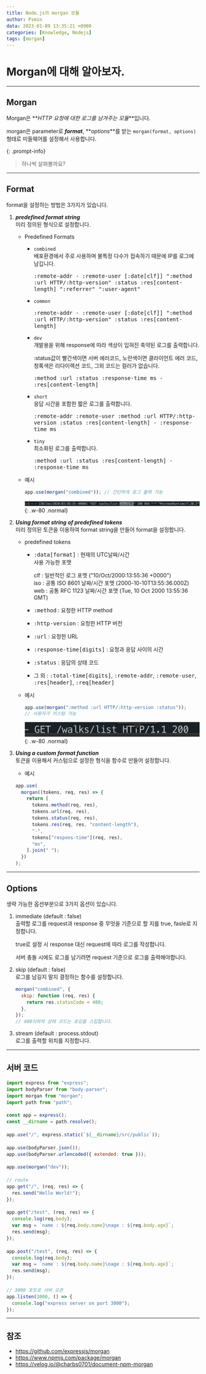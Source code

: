 ```yaml
---
title: Node.js의 morgan 모듈
author: Psmin
data: 2023-01-09 13:35:21 +0900
categories: [Knowledge, Nodejs]
tags: [morgan]
---
```


# Morgan에 대해 알아보자.

---

## Morgan

Morgan은 **_HTTP 요청에 대한 로그를 남겨주는 모듈_**입니다.

morgan은 parameter로 **_format_**, **_options_**를 받는 `morgan(format, options)` 형태로 미들웨어를 설정해서 사용합니다.

{: .prompt-info}

> 하나씩 살펴볼까요?

---

## Format

format을 설정하는 방법은 3가지가 있습니다.

1. **_predefined format string_**  
   미리 정의된 형식으로 설정합니다.

   - Predefined Formats

     - `combined`  
       배포환경에서 주로 사용하며 불특정 다수가 접속하기 때문에 IP를 로그에 남깁니다.

       <kbd>:remote-addr - :remote-user [:date[clf]] ":method :url HTTP/:http-version" :status :res[content-length] ":referrer" ":user-agent"</kbd>

     - `common`

       <kbd>:remote-addr - :remote-user [:date[clf]] ":method :url HTTP/:http-version" :status :res[content-length]</kbd>

     - `dev`  
       개발용을 위해 response에 따라 색상이 입혀진 축약된 로그를 출력합니다.

       :status값이 빨간색이면 서버 에러코드, 노란색이면 클라이언트 에러 코드, 청록색은 리다이렉션 코드, 그외 코드는 컬러가 없습니다.

       <kbd>:method :url :status :response-time ms - :res[content-length]</kbd>

     - `short`  
       응답 시간을 포함한 짧은 로그를 출력합니다.

       <kbd>:remote-addr :remote-user :method :url HTTP/:http-version :status :res[content-length] - :response-time ms</kbd>

     - `tiny`  
       최소화된 로그를 출력합니다.

       <kbd>:method :url :status :res[content-length] - :response-time ms</kbd>

   - 예시

     ```js
     app.use(morgan("combined")); // 간단하게 로그 출력 가능
     ```

     ![morgan-01](/assets/img/morgan-01.png){: .w-80 .normal}

2. **_Using format string of predefined tokens_**  
   미리 정의된 토큰을 이용하여 format string을 만들어 format을 설정합니다.

   - predefined tokens

     - <kbd>:data[format]</kbd> : 현재의 UTC날짜/시간  
       사용 가능한 포맷

       clf : 일반적인 로그 포맷 ("10/Oct/2000:13:55:36 +0000")  
       iso : 공통 ISO 8601 날짜/시간 포맷 (2000-10-10T13:55:36.000Z)  
       web : 공통 RFC 1123 날짜/시간 포맷 (Tue, 10 Oct 2000 13:55:36 GMT)

     - <kbd>:method</kbd> : 요청한 HTTP method
     - <kbd>:http-version</kbd> : 요청한 HTTP 버전
     - <kbd>:url</kbd> : 요청한 URL
     - <kbd>:response-time[digits]</kbd> : 요청과 응답 사이의 시간
     - <kbd>:status</kbd> : 응답의 상태 코드
     - 그 외 : <kbd>:total-time[digits]</kbd>, <kbd>:remote-addr</kbd>, <kbd>:remote-user</kbd>, <kbd>:res[header]</kbd>, <kbd>:req[header]</kbd>

   - 예시

     ```js
     app.use(morgan(":method :url HTTP/:http-version :status"));
     // 사용자가 커스텀 가능
     ```

     ![morgan-02](/assets/img/morgan-02.png){: .w-80 .normal}

3. **_Using a custom format function_**  
   토큰을 이용해서 커스텀으로 설정한 형식을 함수로 만들어 설정합니다.

   - 예시

   ```js
   app.use(
     morgan((tokens, req, res) => {
       return [
         tokens.method(req, res),
         tokens.url(req, res),
         tokens.status(req, res),
         tokens.res(req, res, "content-length"),
         "-",
         tokens["respons-time"](req, res),
         "ms",
       ].join(" ");
     })
   );
   ```

---

## Options

생략 가능한 옵션부분으로 3가지 옵션이 있습니다.

1. immediate (default : false)  
   출력할 로그를 request과 response 중 무엇을 기준으로 할 지를 true, fasle로 지정합니다.

   true로 설정 시 response 대신 request에 따라 로그를 작성합니다.

   서버 충돌 시에도 로그를 남기려면 request 기준으로 로그를 출력해야합니다.

2. skip (default : false)  
   로그를 남길지 말지 결정하는 함수를 설정합니다.

   ```js
   morgan("combined", {
     skip: function (req, res) {
       return res.statusCode < 400;
     },
   });
   // 400이하의 상태 코드는 로깅을 스킵합니다.
   ```

3. stream (default : process.stdout)  
   로그를 출력할 위치를 지정합니다.

---

## 서버 코드

```js
import express from "express";
import bodyParser from "body-parser";
import morgan from "morgan";
import path from "path";

const app = express();
const __dirname = path.resolve();

app.use("/", express.static(`${__dirname}/src/public`));

app.use(bodyParser.json());
app.use(bodyParser.urlencoded({ extended: true }));

app.use(morgan("dev"));

// route
app.get("/", (req, res) => {
  res.send("Hello World!");
});

app.get("/test", (req, res) => {
  console.log(req.body);
  var msg = `name : ${req.body.name}\nage : ${req.body.age}`;
  res.send(msg);
});

app.post("/test", (req, res) => {
  console.log(req.body);
  var msg = `name : ${req.body.name}\nage : ${req.body.age}`;
  res.send(msg);
});

// 3000 포트로 서버 오픈
app.listen(3000, () => {
  console.log("express server on port 3000");
});
```

---

## 참조

- <https://github.com/expressjs/morgan>
- <https://www.npmjs.com/package/morgan>
- <https://velog.io/@charbs0701/document-npm-morgan>
